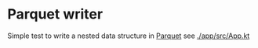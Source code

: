 # Parquet writer

Simple test to write a nested data structure in [Parquet](https://parquet.apache.org/)
see [./app/src/App.kt]()
